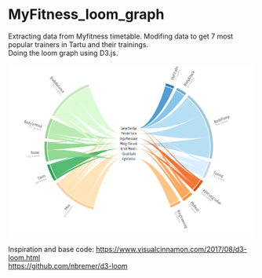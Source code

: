 # MyFitness_loom_graph

Extracting data from Myfitness timetable. Modifing data to get 7 most popular trainers in Tartu and their trainings.  
Doing the loom graph using D3.js. 

![alt text](https://github.com/annegretepeek/MyFitness_loom_graph/blob/master/Preview.PNG "Preview")


Inspiration and base code: 
https://www.visualcinnamon.com/2017/08/d3-loom.html  
https://github.com/nbremer/d3-loom
